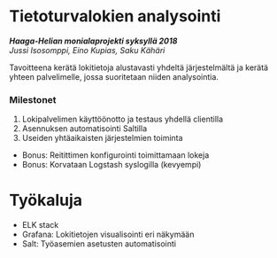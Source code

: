 # Tietoturvalokien analysointi
***Haaga-Helian monialaprojekti syksyllä 2018***  
*Jussi Isosomppi, Eino Kupias, Saku Kähäri*

Tavoitteena kerätä lokitietoja alustavasti yhdeltä järjestelmältä ja kerätä yhteen palvelimelle, jossa suoritetaan niiden analysointia.

### Milestonet
1. Lokipalvelimen käyttöönotto ja testaus yhdellä clientilla  
2. Asennuksen automatisointi Saltilla  
3. Useiden yhtäaikaisten järjestelmien toiminta  
* Bonus: Reitittimen konfigurointi toimittamaan lokeja  
* Bonus: Korvataan Logstash syslogilla (kevyempi)  

# Työkaluja
* ELK stack  
* Grafana: Lokitietojen visualisointi eri näkymään
* Salt: Työasemien asetusten automatisointi



